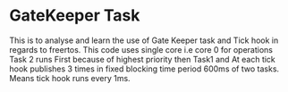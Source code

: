 # GateKeeper Task

   This is to analyse and learn the use of Gate Keeper task and Tick hook in regards to freertos.
   This code uses single core i.e core 0 for operations
   Task 2 runs First because of highest priority 
   then Task1
   and At each tick hook publishes 3 times in fixed blocking time period 600ms of two tasks. Means tick hook runs every 1ms.
